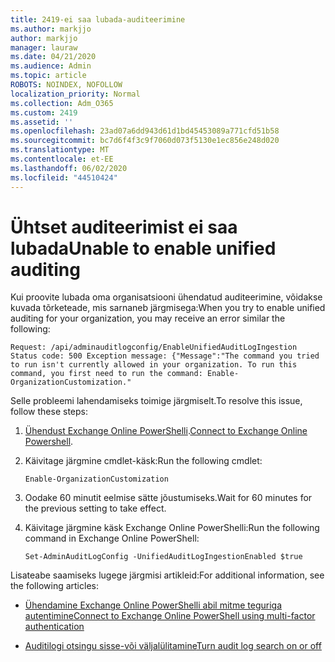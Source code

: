```yaml
---
title: 2419-ei saa lubada-auditeerimine
ms.author: markjjo
author: markjjo
manager: lauraw
ms.date: 04/21/2020
ms.audience: Admin
ms.topic: article
ROBOTS: NOINDEX, NOFOLLOW
localization_priority: Normal
ms.collection: Adm_O365
ms.custom: 2419
ms.assetid: ''
ms.openlocfilehash: 23ad07a6dd943d61d1bd45453089a771cfd51b58
ms.sourcegitcommit: bc7d6f4f3c9f7060d073f5130e1ec856e248d020
ms.translationtype: MT
ms.contentlocale: et-EE
ms.lasthandoff: 06/02/2020
ms.locfileid: "44510424"
---
```

# <a name="unable-to-enable-unified-auditing"></a><span data-ttu-id="71471-102">Ühtset auditeerimist ei saa lubada</span><span class="sxs-lookup"><span data-stu-id="71471-102">Unable to enable unified auditing</span></span>

<span data-ttu-id="71471-103">Kui proovite lubada oma organisatsiooni ühendatud auditeerimine, võidakse kuvada tõrketeade, mis sarnaneb järgmisega:</span><span class="sxs-lookup"><span data-stu-id="71471-103">When you try to enable unified auditing for your organization, you may receive an error similar the following:</span></span>

```
Request: /api/adminauditlogconfig/EnableUnifiedAuditLogIngestion Status code: 500 Exception message: {"Message":"The command you tried to run isn't currently allowed in your organization. To run this command, you first need to run the command: Enable-OrganizationCustomization."
```

<span data-ttu-id="71471-104">Selle probleemi lahendamiseks toimige järgmiselt.</span><span class="sxs-lookup"><span data-stu-id="71471-104">To resolve this issue, follow these steps:</span></span>

1. <span data-ttu-id="71471-105">[Ühendust Exchange Online PowerShelli](https://docs.microsoft.com/powershell/exchange/exchange-online/connect-to-exchange-online-powershell/connect-to-exchange-online-powershell).</span><span class="sxs-lookup"><span data-stu-id="71471-105">[Connect to Exchange Online Powershell](https://docs.microsoft.com/powershell/exchange/exchange-online/connect-to-exchange-online-powershell/connect-to-exchange-online-powershell).</span></span>

2. <span data-ttu-id="71471-106">Käivitage järgmine cmdlet-käsk:</span><span class="sxs-lookup"><span data-stu-id="71471-106">Run the following cmdlet:</span></span>

   ```
   Enable-OrganizationCustomization
   ```

3. <span data-ttu-id="71471-107">Oodake 60 minutit eelmise sätte jõustumiseks.</span><span class="sxs-lookup"><span data-stu-id="71471-107">Wait for 60 minutes for the previous setting to take effect.</span></span>

4. <span data-ttu-id="71471-108">Käivitage järgmine käsk Exchange Online PowerShelli:</span><span class="sxs-lookup"><span data-stu-id="71471-108">Run the following command in Exchange Online PowerShell:</span></span>

   ```
   Set-AdminAuditLogConfig -UnifiedAuditLogIngestionEnabled $true
   ```

<span data-ttu-id="71471-109">Lisateabe saamiseks lugege järgmisi artikleid:</span><span class="sxs-lookup"><span data-stu-id="71471-109">For additional information, see the following articles:</span></span>

- [<span data-ttu-id="71471-110">Ühendamine Exchange Online PowerShelli abil mitme teguriga autentimine</span><span class="sxs-lookup"><span data-stu-id="71471-110">Connect to Exchange Online PowerShell using multi-factor authentication</span></span>](https://docs.microsoft.com/powershell/exchange/exchange-online/connect-to-exchange-online-powershell/mfa-connect-to-exchange-online-powershell)

-  [<span data-ttu-id="71471-111">Auditilogi otsingu sisse-või väljalülitamine</span><span class="sxs-lookup"><span data-stu-id="71471-111">Turn audit log search on or off</span></span>](https://docs.microsoft.com/microsoft-365/compliance/turn-audit-log-search-on-or-off)
